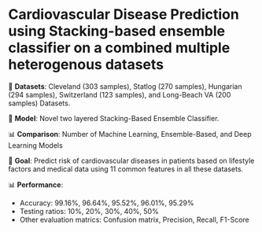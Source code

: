 # Cardiovascular Disease Prediction using Stacking-based ensemble classifier on a combined multiple heterogenous datasets

🔬 **Datasets**: Cleveland (303 samples), Statlog (270 samples), Hungarian (294 samples), Switzerland (123 samples), and Long-Beach VA (200 samples) Datasets.

🧠 **Model**: Novel two layered Stacking-Based Ensemble Classifier.

📊 **Comparison**: Number of Machine Learning, Ensemble-Based, and Deep Learning Models

🎯 **Goal**: Predict risk of cardiovascular diseases in patients based on lifestyle factors and medical data using 11 common features in all these datasets.

📊 **Performance**:
- Accuracy: 99.16%, 96.64%, 95.52%, 96.01%, 95.29%
- Testing ratios: 10%, 20%, 30%, 40%, 50%
- Other evaluation matrics: Confusion matrix, Precision, Recall, F1-Score
